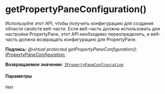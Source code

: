# <a name="getpropertypaneconfiguration"></a>getPropertyPaneConfiguration()




Используйте этот API, чтобы получить конфигурацию для создания области свойств веб-части. Если веб-часть должна использовать для настройки PropertyPane, этот API необходимо переопределить, и веб-часть должна возвращать конфигурацию для PropertyPane.

**Подпись:** _@virtual protected getPropertyPaneConfiguration(): [IPropertyPaneConfiguration](../sp-webpart-base/ipropertypaneconfiguration.md);_

**Возвращаемое значение**: [`IPropertyPaneConfiguration`](../sp-webpart-base/ipropertypaneconfiguration.md)





#### <a name="parameters"></a>Параметры
Нет


